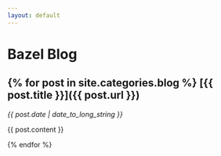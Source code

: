 ```yaml
---
layout: default
---
```


Bazel Blog
==========

{% for post in site.categories.blog %}
[{{ post.title }}]({{ post.url }})
----------------------------------
_{{ post.date | date_to_long_string }}_

{{ post.content }}

{% endfor %}
